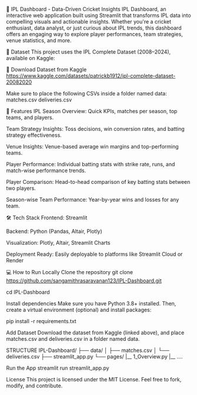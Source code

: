 🏏 IPL Dashboard - Data-Driven Cricket Insights
IPL Dashboard, an interactive web application built using Streamlit that transforms IPL data into compelling visuals and actionable insights. Whether you're a cricket enthusiast, data analyst, or just curious about IPL trends, this dashboard offers an engaging way to explore player performances, team strategies, venue statistics, and more.

📁 Dataset
This project uses the IPL Complete Dataset (2008–2024), available on Kaggle:

🔗 Download Dataset from Kaggle
https://www.kaggle.com/datasets/patrickb1912/ipl-complete-dataset-20082020

Make sure to place the following CSVs inside a folder named data:
matches.csv
deliveries.csv

🚀 Features
IPL Season Overview: Quick KPIs, matches per season, top teams, and players.

Team Strategy Insights: Toss decisions, win conversion rates, and batting strategy effectiveness.

Venue Insights: Venue-based average win margins and top-performing teams.

Player Performance: Individual batting stats with strike rate, runs, and match-wise performance trends.

Player Comparison: Head-to-head comparison of key batting stats between two players.

Season-wise Team Performance: Year-by-year wins and losses for any team.



🛠️ Tech Stack
Frontend: Streamlit

Backend: Python (Pandas, Altair, Plotly)

Visualization: Plotly, Altair, Streamlit Charts

Deployment Ready: Easily deployable to platforms like Streamlit Cloud or Render


💻 How to Run Locally
Clone the repository
git clone https://github.com/sangamithrasaravanan123/IPL-Dashboard.git

cd IPL-Dashboard

Install dependencies
Make sure you have Python 3.8+ installed. Then, create a virtual environment (optional) and install packages:

pip install -r requirements.txt

Add Dataset
Download the dataset from Kaggle (linked above), and place matches.csv and deliveries.csv in a folder named data.

STRUCTURE
IPL-Dashboard/
├── data/
│   ├── matches.csv
│   └── deliveries.csv
├── streamlit_app.py
└── pages/
     |__ 1_Overview.py
     |__ ....

Run the App
streamlit run streamlit_app.py

License
This project is licensed under the MIT License. Feel free to fork, modify, and contribute.
